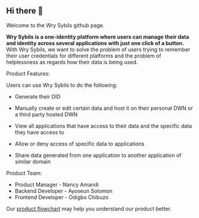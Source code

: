 ## Hi there 👋

Welcome to the Wry Sybils github page. 

**Wry Sybils is a one-identity platform where users can manage their data and identity across several applications with just one click of a button.**
With Wry Sybils, we want to solve the problem of users trying to remember their user credentials for different platforms and the problem of helplessness as regards how their data is being used.

Product Features: 

Users can use Wry Sybils to do the following: 

- Generate their DID
  
- Manually create or edit certain data and host it on their personal DWN or a third party hosted DWN
  
- View all applications that have access to their data and the specific data they have access to
- Allow or deny access of specific data to applications
- Share data generated from one application to another application of similar domain

Product Team: 
- Product Manager - Nancy Amandi
- Backend Developer - Ayoseun Solomon
- Frontend Developer - Odigbo Chibuzo

Our [product flowchart](https://www.figma.com/file/84l54WRN2HBt50K15gG7g6/Web5-Product?type=whiteboard&node-id=0-1&t=Wa2CVuJDwcGfyxF3-0) may help you understand our product better.
